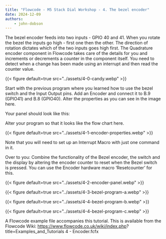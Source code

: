 ```yaml
---
title: "Flowcode - M5 Stack Dial Workshop - 4. The bezel encoder"
date: 2024-12-09
authors:
    - john-dobson
---
```


The bezel encoder feeds into two inputs - GPIO 40 and 41.
When you rotate the bezel the inputs go high - first one then
the other. The direction of rotation dictates which of the two
inputs goes high first. The Quadrature encoder component in
Flowcode takes care of the details for you and increments or
decrements a counter in the component itself. You need to
detect when a change has been made using an interrupt and
then read the counter value.

{{< figure
    default=true
    src="../assets/4-0-candy.webp"
    >}}

Start with the previous program where you learned how to use
the bezel switch and the Input Output pins.
Add an Encoder and connect it to B.9 (GPIO41) and B.8
(GPIO40). Alter the properties as you can see in the image
here.

Your panel should look like this:


Alter your program so that it looks like the flow chart here.

{{< figure
    default=true
    src="../assets/4-1-encoder-properties.webp"
    >}}

Note that you will need to set up an Interrupt Macro with just
one command in it.

Over to you:
Combine the functionality of the Bezel encoder, the switch and
the display by altering the encoder counter to reset when the
Bezel switch is pressed. You can use the Encoder hardware
macro ‘Resetcounter’ for this.

{{< figure
    default=true
    src="../assets/4-2-encoder-panel.webp"
    >}}


{{< figure
    default=true
    src="../assets/4-3-bezel-program-a.webp"
    >}}

{{< figure
    default=true
    src="../assets/4-4-bezel-program-b.webp"
    >}}

{{< figure
    default=true
    src="../assets/4-4-bezel-program-c.webp"
    >}}


A Flowcode example file accompanies this tutorial. This is
available from the Flowcode Wiki:
https://www.flowcode.co.uk/wiki/index.php?
title=Examples_and_Tutorials
4 - Encoder.fcfx
